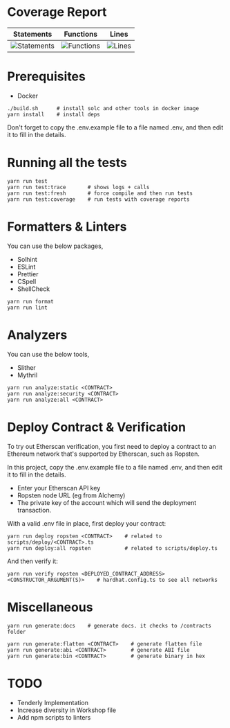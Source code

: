 # Coverage Report

| Statements                                                                               | Functions                                                                              | Lines                                                                          |
| ---------------------------------------------------------------------------------------- | -------------------------------------------------------------------------------------- | ------------------------------------------------------------------------------ |
| ![Statements](https://img.shields.io/badge/statements-100%25-brightgreen.svg?style=flat) | ![Functions](https://img.shields.io/badge/functions-100%25-brightgreen.svg?style=flat) | ![Lines](https://img.shields.io/badge/lines-100%25-brightgreen.svg?style=flat) |

# Prerequisites

- Docker

```shell
./build.sh      # install solc and other tools in docker image
yarn install    # install deps
```

Don't forget to copy the .env.example file to a file named .env, and then edit it to fill in the details.

# Running all the tests

```shell
yarn run test
yarn run test:trace       # shows logs + calls
yarn run test:fresh       # force compile and then run tests
yarn run test:coverage    # run tests with coverage reports
```

# Formatters & Linters

You can use the below packages,

- Solhint
- ESLint
- Prettier
- CSpell
- ShellCheck

```shell
yarn run format
yarn run lint
```

# Analyzers

You can use the below tools,

- Slither
- Mythril

```shell
yarn run analyze:static <CONTRACT>
yarn run analyze:security <CONTRACT>
yarn run analyze:all <CONTRACT>
```

# Deploy Contract & Verification

To try out Etherscan verification, you first need to deploy a contract to an Ethereum network that's supported by Etherscan, such as Ropsten.

In this project, copy the .env.example file to a file named .env, and then edit it to fill in the details.

- Enter your Etherscan API key
- Ropsten node URL (eg from Alchemy)
- The private key of the account which will send the deployment transaction.

With a valid .env file in place, first deploy your contract:

```shell
yarn run deploy ropsten <CONTRACT>    # related to scripts/deploy/<CONTRACT>.ts
yarn run deploy:all ropsten           # related to scripts/deploy.ts
```

And then verify it:

```shell
yarn run verify ropsten <DEPLOYED_CONTRACT_ADDRESS> <CONSTRUCTOR_ARGUMENT(S)>    # hardhat.config.ts to see all networks
```

# Miscellaneous

```shell
yarn run generate:docs    # generate docs. it checks to /contracts folder
```

```shell
yarn run generate:flatten <CONTRACT>    # generate flatten file
yarn run generate:abi <CONTRACT>        # generate ABI file
yarn run generate:bin <CONTRACT>        # generate binary in hex
```

# TODO

- Tenderly Implementation
- Increase diversity in Workshop file
- Add npm scripts to linters
